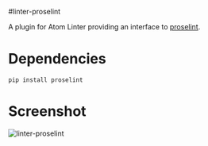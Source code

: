 #linter-proselint

A plugin for Atom Linter providing an interface to [proselint](https://github.com/amperser/proselint).

# Dependencies

```Shell
pip install proselint
```

# Screenshot

![linter-proselint](https://cloud.githubusercontent.com/assets/4278113/13604238/10042ffa-e4ff-11e5-87e9-0050b8da8308.png "Screenshot that shows a linter-proselint warning")
